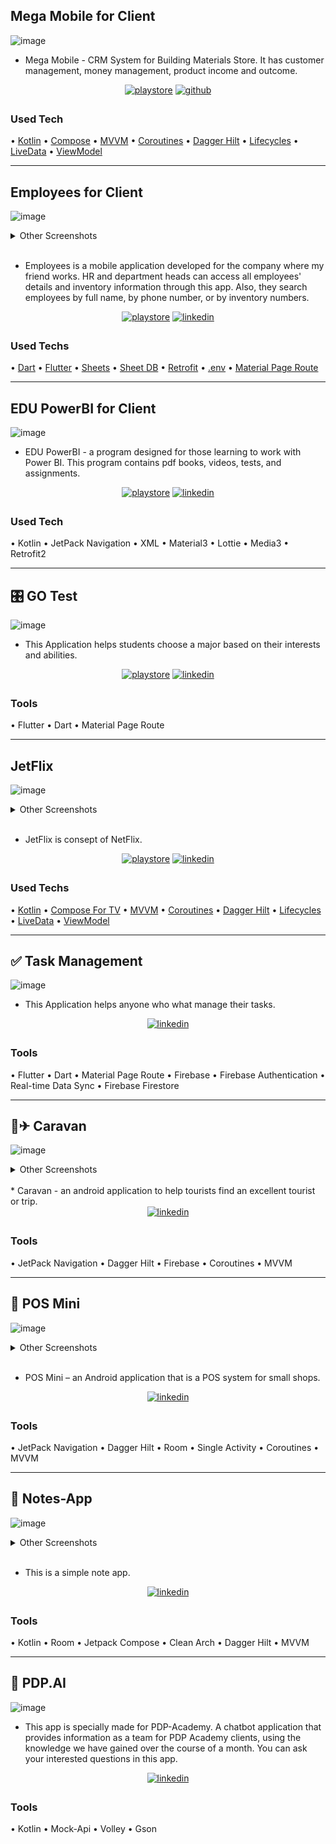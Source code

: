 


## Mega Mobile for Client

![image](https://github.com/BogibekDev/Portfolio/raw/main/screenshots/mega_00.webp)

- Mega Mobile - CRM System for Building Materials Store. It has customer management, money management, product income and outcome.

<div align="center">
 <a href="#" target="_blank"><img src="https://img.shields.io/badge/Google_Play-414141?style=for-the-badge&logo=google-play&logoColor=white" alt=playstore style="margin-bottom: 5px;"/></a>
<a href="https://github.com/BogibekDev/mega_mobile" target="_blank"><img src="https://img.shields.io/badge/GitHub-100000?style=for-the-badge&logo=github&logoColor=white" alt=github style="margin-bottom: 5px;"/></a>
</div>

### Used Tech
• [Kotlin](https://kotlinlang.org/)
• [Compose](https://developer.android.com/jetpack/compose)
• [MVVM](https://developer.android.com/jetpack/docs/guide)
• [Coroutines](https://kotlinlang.org/docs/reference/coroutines-overview.html) 
• [Dagger Hilt](https://dagger.dev/hilt/) 
• [Lifecycles](https://developer.android.com/topic/libraries/architecture/lifecycle)
• [LiveData](https://developer.android.com/topic/libraries/architecture/livedata)
• [ViewModel](https://developer.android.com/topic/libraries/architecture/viewmodel)


___
## Employees for Client

![image](https://github.com/BogibekDev/Portfolio/raw/main/screenshots/0_home.webp)


<details>
  <summary>Other Screenshots </summary>
  <br>
  <img src="https://github.com/BogibekDev/Portfolio/raw/main/screenshots/1_detail.webp" alt="image-description"/>
  <img src="https://github.com/BogibekDev/Portfolio/raw/main/screenshots/2_add.webp" alt="image-description"/>
</details>

<br>

- Employees is a mobile application developed for the company where my friend works. HR and department heads can access all employees' details and inventory information through this app. Also, they search employees by full name, by phone number, or by inventory numbers.


<div align="center">
 <a href="#" target="_blank"><img src=https://img.shields.io/badge/Google_Play-414141?style=for-the-badge&logo=google-play&logoColor=white alt=playstore style="margin-bottom: 5px;"/></a>
<a href="https://github.com/BogibekDev/App-for-Karantin" target="_blank"><img src=https://img.shields.io/badge/GitHub-100000?style=for-the-badge&logo=github&logoColor=white alt=linkedin style="margin-bottom: 5px;"/></a>
</div>

### Used Techs

• [Dart](https://dart.dev/)
• [Flutter](https://flutter.dev/)
• [Sheets](https://www.google.com/sheets/about/) 
• [Sheet DB](https://sheetdb.io/)
• [Retrofit](https://pub.dev/packages/retrofit)
• [.env](https://pub.dev/packages/flutter_dotenv)
• [Material Page Route](https://docs.flutter.dev/cookbook/navigation/navigation-basics)

___

## EDU PowerBI for Client
![image](https://github.com/BogibekDev/Portfolio/raw/main/screenshots/010_powerBI.webp)


* EDU PowerBI - a program designed for those learning to work with Power BI. This program contains pdf books, videos, tests, and assignments.

<div align="center">
 <a href="#" target="_blank">
<img src=https://img.shields.io/badge/Google_Play-414141?style=for-the-badge&logo=google-play&logoColor=white alt=playstore style="margin-bottom: 5px;" /></a>
<a href="https://github.com/BogibekDev/EduPowerBI" target="_blank">
<img src=https://img.shields.io/badge/GitHub-100000?style=for-the-badge&logo=github&logoColor=white alt=linkedin style="margin-bottom: 5px;" /></a>
</div>

### Used Tech
• Kotlin
• JetPack Navigation
• XML
• Material3
• Lottie
• Media3
• Retrofit2

___


## 🎛 GO Test

![image](https://github.com/BogibekDev/Portfolio/raw/main/screenshots/gotest.webp)

* This Application helps students choose a major based on their interests and abilities.

<div align="center">
  
<a href="https://play.google.com/store/apps/details?id=uz.wairerlab.go_test" target="_blank">
<img src=https://img.shields.io/badge/Google_Play-414141?style=for-the-badge&logo=google-play&logoColor=white alt=playstore style="margin-bottom: 5px;" /></a>
<a href="https://github.com/BogibekDev/GO-Test" target="_blank">
<img src=https://img.shields.io/badge/GitHub-100000?style=for-the-badge&logo=github&logoColor=white alt=linkedin style="margin-bottom: 5px;" /></a>

</div>

### Tools
• Flutter
• Dart
• Material Page Route

___

## JetFlix

![image](https://github.com/BogibekDev/Portfolio/raw/main/screenshots/011_JetFlix01.webp)


<details>
  <summary>Other Screenshots </summary>
  <br>
  <img src="https://github.com/BogibekDev/Portfolio/raw/main/screenshots/011_JetFlix02.webp" alt="image-description"/>
  <img src="https://github.com/BogibekDev/Portfolio/raw/main/screenshots/011_JetFlix03.webp" alt="image-description"/>
</details>

<br>

- JetFlix is consept of NetFlix.

<div align="center">
 <a href="#" target="_blank"><img src=https://img.shields.io/badge/Google_Play-414141?style=for-the-badge&logo=google-play&logoColor=white alt=playstore style="margin-bottom: 5px;"/></a>
<a href="https://github.com/BogibekDev/JetFlix-TV-App" target="_blank"><img src=https://img.shields.io/badge/GitHub-100000?style=for-the-badge&logo=github&logoColor=white alt=linkedin style="margin-bottom: 5px;"/></a>
</div>

### Used Techs

• [Kotlin](https://kotlinlang.org/)
• [Compose For TV](https://developer.android.com/training/tv/playback/compose)
• [MVVM](https://developer.android.com/jetpack/docs/guide)
• [Coroutines](https://kotlinlang.org/docs/reference/coroutines-overview.html) 
• [Dagger Hilt](https://dagger.dev/hilt/) 
• [Lifecycles](https://developer.android.com/topic/libraries/architecture/lifecycle)
• [LiveData](https://developer.android.com/topic/libraries/architecture/livedata)
• [ViewModel](https://developer.android.com/topic/libraries/architecture/viewmodel)


___


## ✅ Task Management

![image](https://github.com/BogibekDev/Portfolio/raw/main/screenshots/task.webp)

* This Application helps anyone who what manage their tasks.

<div align="center">
<a href="https://github.com/BogibekDev/Todo-App-Flutter" target="_blank">
<img src=https://img.shields.io/badge/GitHub-100000?style=for-the-badge&logo=github&logoColor=white alt=linkedin style="margin-bottom: 5px;" /></a>


</div>

### Tools
• Flutter
• Dart
• Material Page Route
• Firebase
• Firebase Authentication
• Real-time Data Sync
• Firebase Firestore

___

## 🧳✈ Caravan

![image](https://user-images.githubusercontent.com/94156864/183857808-850148e7-5982-401c-aacd-5b61f2907cb1.png)
<details>
  <summary>Other Screenshots </summary>
  <br>
  <img src="https://user-images.githubusercontent.com/94156864/183857856-6701b676-a51f-48e3-a758-0be97f3621e3.png" alt="image"/>
  <img src="https://user-images.githubusercontent.com/94156864/183857864-41057f4a-672b-440d-8837-87bf05cfd6f2.png" alt="image"/>
</details>

<br>
* Caravan - an android application to help tourists find an excellent tourist or trip.

<div align="center">
<a href="https://github.com/khurshid88/caravan-android" target="_blank">
<img src=https://img.shields.io/badge/GitHub-100000?style=for-the-badge&logo=github&logoColor=white alt=linkedin style="margin-bottom: 5px;" /></a>
</div>

### Tools
• JetPack Navigation
• Dagger Hilt
• Firebase
• Coroutines
• MVVM

___

## 🛒 POS Mini

![image](https://raw.github.com/bogibekdev/POS-mini/master/first.png)
<details>
  <summary>Other Screenshots </summary>
  <br>
  <img src="https://raw.github.com/bogibekdev/POS-mini/master/second.png" alt="image"/>
</details>

<br>

* POS Mini – an Android application that is a POS system for small shops.

<div align="center">
<a href="https://github.com/BogibekDev/POS-mini" target="_blank">
<img src=https://img.shields.io/badge/GitHub-100000?style=for-the-badge&logo=github&logoColor=white alt=linkedin style="margin-bottom: 5px;" /></a>
</div>

### Tools
• JetPack Navigation
• Dagger Hilt
• Room
• Single Activity
• Coroutines
• MVVM

___

## 📝 Notes-App

![image](https://raw.github.com/bogibekdev/Notes-App/master/first_screens.png)
<details>
  <summary>Other Screenshots </summary>
  <br>
  <img src="https://raw.github.com/bogibekdev/Notes-App/master/second_screen.png" alt="image-description"/>
</details>

<br>


* This is a simple note app.

<div align="center">
<a href="https://github.com/BogibekDev/Notes-App" target="_blank">
<img src=https://img.shields.io/badge/GitHub-100000?style=for-the-badge&logo=github&logoColor=white alt=linkedin style="margin-bottom: 5px;" /></a>
</div>

### Tools
• Kotlin
• Room
• Jetpack Compose
• Clean Arch
• Dagger Hilt
• MVVM

___

## 🤖 PDP.AI

![image](https://raw.github.com/bogibekdev/PDP.AI/master/first.png)

* This app is specially made for PDP-Academy. A chatbot application that provides information as a team for PDP Academy clients, using the knowledge we have gained over the course of a month. You can ask your interested questions in this app.

<div align="center">
<a href="https://github.com/BogibekDev/PDP.AI" target="_blank">
<img src=https://img.shields.io/badge/GitHub-100000?style=for-the-badge&logo=github&logoColor=white alt=linkedin style="margin-bottom: 5px;" /></a>
</div>

### Tools
• Kotlin
• Mock-Api
• Volley
• Gson

